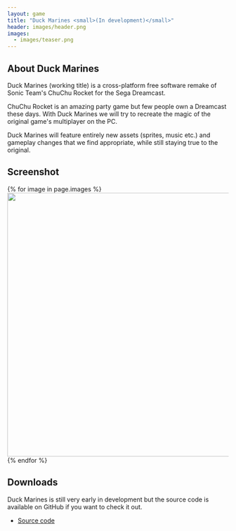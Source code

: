 ```yaml
---
layout: game
title: "Duck Marines <small>(In development)</small>"
header: images/header.png
images:
  - images/teaser.png
---
```

## About Duck Marines ##
Duck Marines (working title) is a cross-platform free software remake of Sonic Team's ChuChu Rocket for the Sega Dreamcast.

ChuChu Rocket is an amazing party game but few people own a Dreamcast these days. With Duck Marines we will try to recreate the magic of the original game's multiplayer on the PC.

Duck Marines will feature entirely new assets (sprites, music etc.) and gameplay changes that we find appropriate, while still staying true to the original.

## Screenshot ##
<div class="centered-div">
{% for image in page.images %}
<a href="{{ image }}">
	<img src="{{ image }}" width="600" class="game-thumb" />
</a>
{% endfor %}
</div>

## Downloads ##

Duck Marines is still very early in development but the source code is available on GitHub if
you want to check it out.

* [Source code](https://github.com/SimonLarsen/duckmarines)
